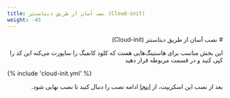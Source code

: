 ```yaml
---
title: نصب آسان از طریق دیتاسنتر (Cloud-init)
weight: -45
---
```


<div dir="rtl" markdown=1>
# نصب آسان از طریق دیتاسنتر (Cloud-init)

این بخش مناسب برای هاستینگ‌هایی هست که کلود کانفیگ را ساپورت می‌کنه
این کد را کپی کنید و در قسمت مربوطه قرار دهید

</div>

{% include 'cloud-init.yml' %}

<div dir="rtl" markdown=1>
  
بعد از نصب این اسکریپت، از [اینجا](/fa/manager/installation-and-setup/Guide-for-setting-up-the-domain-and-finalizing-the-installation/) ادامه نصب را دنبال کنید تا نصب نهایی شود.

<div markdown=1>
